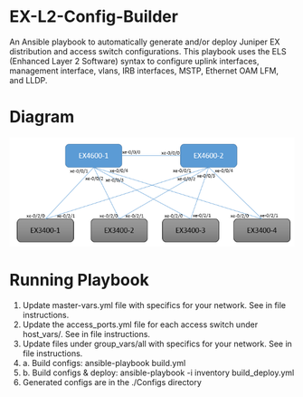 # EX-L2-Config-Builder
An Ansible playbook to automatically generate and/or deploy Juniper EX distribution and access switch configurations. This playbook uses the ELS (Enhanced Layer 2 Software) 
syntax to configure uplink interfaces, management interface, vlans, IRB interfaces, MSTP, Ethernet OAM LFM, and LLDP.

# Diagram
![](ex-l2-config-builder.png)

# Running Playbook
1. Update master-vars.yml file with specifics for your network. See in file instructions.
2. Update the access_ports.yml file for each access switch under host_vars/. See in file instructions.
3. Update files under group_vars/all with specifics for your network. See in file instructions.
4. a. Build configs: ansible-playbook build.yml
4. b. Build configs & deploy: ansible-playbook -i inventory build_deploy.yml
5. Generated configs are in the ./Configs directory

